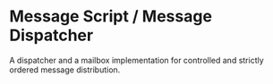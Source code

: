 # Message Script / Message Dispatcher

A dispatcher and a mailbox implementation for controlled and strictly ordered message distribution.
